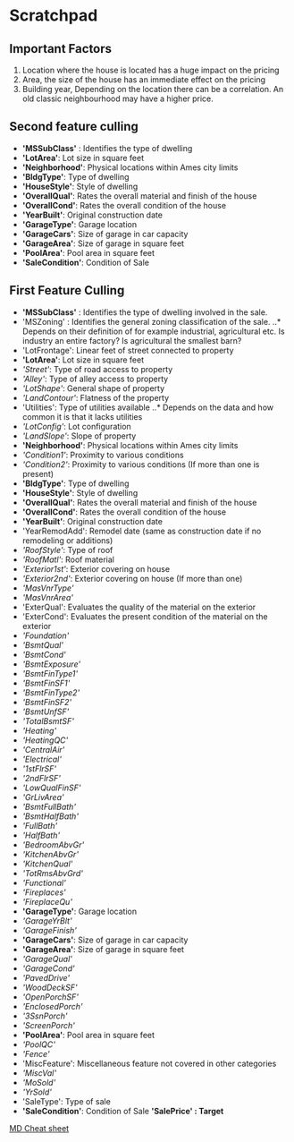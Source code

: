 # Scratchpad
## Important Factors
1. Location where the house is located has a huge impact on the pricing
2. Area, the size of the house has an immediate effect on the pricing
3. Building year, Depending on the location there can be a correlation. An old classic neighbourhood may have a higher price.

## Second feature culling
* **'MSSubClass'** : Identifies the type of dwelling 
* **'LotArea'**: Lot size in square feet
* **'Neighborhood'**: Physical locations within Ames city limits
* **'BldgType'**: Type of dwelling
* **'HouseStyle'**: Style of dwelling
* **'OverallQual'**: Rates the overall material and finish of the house
* **'OverallCond'**: Rates the overall condition of the house
* **'YearBuilt'**: Original construction date
* **'GarageType'**: Garage location
* **'GarageCars'**: Size of garage in car capacity
* **'GarageArea'**: Size of garage in square feet
* **'PoolArea'**: Pool area in square feet
* **'SaleCondition'**: Condition of Sale


## First Feature Culling
* **'MSSubClass'** : Identifies the type of dwelling involved in the sale.
* 'MSZoning' : Identifies the general zoning classification of the sale.
..* Depends on their definition of for example industrial, agricultural etc. Is industry an entire factory? Is agricultural the smallest barn?
* 'LotFrontage': Linear feet of street connected to property
* **'LotArea'**: Lot size in square feet
* *'Street'*: Type of road access to property
* *'Alley'*: Type of alley access to property
* *'LotShape'*: General shape of property
* *'LandContour'*: Flatness of the property
* 'Utilities': Type of utilities available
..* Depends on the data and how common it is that it lacks utilities
* *'LotConfig'*: Lot configuration
* *'LandSlope'*: Slope of property
* **'Neighborhood'**: Physical locations within Ames city limits
* *'Condition1'*: Proximity to various conditions
* *'Condition2'*: Proximity to various conditions (If more than one is present)
* **'BldgType'**: Type of dwelling
* **'HouseStyle'**: Style of dwelling
* **'OverallQual'**: Rates the overall material and finish of the house
* **'OverallCond'**: Rates the overall condition of the house
* **'YearBuilt'**: Original construction date
* 'YearRemodAdd': Remodel date (same as construction date if no remodeling or additions)
* *'RoofStyle'*: Type of roof
* *'RoofMatl'*: Roof material
* *'Exterior1st'*: Exterior covering on house
* *'Exterior2nd'*: Exterior covering on house (If more than one)
* *'MasVnrType'*
* *'MasVnrArea'*
* 'ExterQual': Evaluates the quality of the material on the exterior
* 'ExterCond': Evaluates the present condition of the material on the exterior
* *'Foundation'*
* *'BsmtQual'*
* *'BsmtCond'*
* *'BsmtExposure'*
* *'BsmtFinType1'*
* *'BsmtFinSF1'*
* *'BsmtFinType2'*
* *'BsmtFinSF2'*
* *'BsmtUnfSF'*
* *'TotalBsmtSF'*
* *'Heating'*
* *'HeatingQC'*
* *'CentralAir'*
* *'Electrical'*
* *'1stFlrSF'*
* *'2ndFlrSF'*
* *'LowQualFinSF'*
* *'GrLivArea'*
* *'BsmtFullBath'*
* *'BsmtHalfBath'*
* *'FullBath'*
* *'HalfBath'*
* *'BedroomAbvGr'*
* *'KitchenAbvGr'*
* *'KitchenQual'*
* *'TotRmsAbvGrd'*
* *'Functional'*
* *'Fireplaces'*
* *'FireplaceQu'*
* **'GarageType'**: Garage location
* *'GarageYrBlt'*
* *'GarageFinish'*
* **'GarageCars'**: Size of garage in car capacity
* **'GarageArea'**: Size of garage in square feet
* *'GarageQual'*
* *'GarageCond'*
* *'PavedDrive'*
* *'WoodDeckSF'*
* *'OpenPorchSF'*
* *'EnclosedPorch'*
* *'3SsnPorch'*
* *'ScreenPorch'*
* **'PoolArea'**: Pool area in square feet
* *'PoolQC'*
* *'Fence'*
* 'MiscFeature': Miscellaneous feature not covered in other categories
* *'MiscVal'*
* *'MoSold'*
* *'YrSold'*
* 'SaleType': Type of sale
* **'SaleCondition'**: Condition of Sale
**'SalePrice' : Target**

[MD Cheat sheet](https://github.com/adam-p/markdown-here/wiki/Markdown-Cheatsheet)